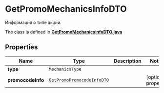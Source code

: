 

# GetPromoMechanicsInfoDTO

Информация о типе акции.

The class is defined in **[GetPromoMechanicsInfoDTO.java](../../src/main/java/org/openapitools/model/GetPromoMechanicsInfoDTO.java)**

## Properties

Name | Type | Description | Notes
------------ | ------------- | ------------- | -------------
**type** | `MechanicsType` |  | 
**promocodeInfo** | [`GetPromoPromocodeInfoDTO`](GetPromoPromocodeInfoDTO.md) |  |  [optional property]




